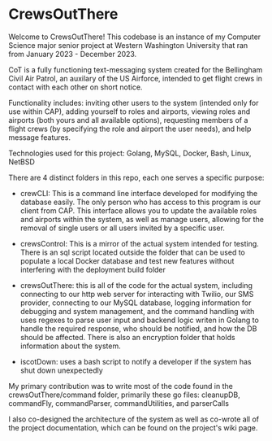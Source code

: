 # CrewsOutThere
Welcome to CrewsOutThere! This codebase is an instance of my Computer Science major senior project at Western Washington University that ran from January 2023 - December 2023.

CoT is a fully functioning text-messaging system created for the Bellingham Civil Air Patrol, an auxilary of the US Airforce, intended to get flight crews in contact with each other on short notice.

Functionality includes: inviting other users to the system (intended only for use within CAP), adding yourself to roles and airports, viewing roles and airports (both yours and all available options), requesting members of a flight crews (by specifying the role and airport the user needs), and help message features.

Technologies used for this project: Golang, MySQL, Docker, Bash, Linux, NetBSD

There are 4 distinct folders in this repo, each one serves a specific purpose:

 - crewCLI: This is a command line interface developed for modifying the database easily. The only person who has access to this program is our client from CAP. This interface allows you to update the available roles and airports within the system, as well as manage users, allowing for the removal of single users or all users invited by a specific user.

 - crewsControl: This is a mirror of the actual system intended for testing. There is an sql script located outside the folder that can be used to populate a local Docker database and test new features without interfering with the deployment build folder

 - crewsOutThere: this is all of the code for the actual system, including connecting to our http web server for interacting with Twilio, our SMS provider, connecting to our MySQL database, logging information for debugging and system management, and the command handling with uses regexes to parse user input and backend logic writen in Golang to handle the required response, who should be notified, and how the DB should be affected. There is also an encryption folder that holds information about the system.

 - iscotDown: uses a bash script to notify a developer if the system has shut down unexpectedly

My primary contribution was to write most of the code found in the crewsOutThere/command folder, primarily these go files: cleanupDB, commandFly, commandParser, commandUtilities, and parserCalls

I also co-designed the architecture of the system as well as co-wrote all of the project documentation, which can be found on the project's wiki page.
